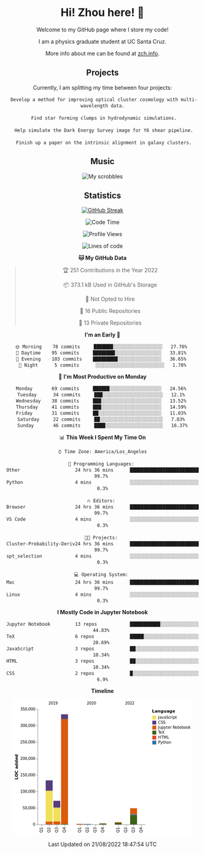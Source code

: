 <div align="center">
<h1> Hi! Zhou here! 👋 </h1>


Welcome to my GitHub page where I store my code! 

I am a physics graduate student at UC Santa Cruz. 

More info about me can be found at [zch.info](www.zch.info).

## Projects

Currently, I am splitting my time between four projects:
```
 Develop a method for improving optical cluster cosmology with multi-wavelength data.
 
 Find star forming clumps in hydrodynamic simulations.
 
 Help simulate the Dark Energy Survey image for Y6 shear pipeline.
 
 Finish up a paper on the intrinsic alignment in galaxy clusters.
```

## Music
![My scrobbles](https://lastfm-recently-played.vercel.app/api?user=zchvsre)


## Statistics

[![GitHub Streak](https://github-readme-streak-stats.herokuapp.com/?user=zhouconghao&theme=highcontrast)](https://git.io/streak-stats)

<!--START_SECTION:waka-->
![Code Time](http://img.shields.io/badge/Code%20Time-239%20hrs%2042%20mins-blue)

![Profile Views](http://img.shields.io/badge/Profile%20Views-44-blue)

![Lines of code](https://img.shields.io/badge/From%20Hello%20World%20I%27ve%20Written-602%20Thousand%20lines%20of%20code-blue)

**🐱 My GitHub Data** 

> 🏆 251 Contributions in the Year 2022
 > 
> 📦 373.1 kB Used in GitHub's Storage 
 > 
> 🚫 Not Opted to Hire
 > 
> 📜 16 Public Repositories 
 > 
> 🔑 13 Private Repositories  
 > 
**I'm an Early 🐤** 

```text
🌞 Morning    78 commits     ███████░░░░░░░░░░░░░░░░░░   27.76% 
🌆 Daytime    95 commits     ████████░░░░░░░░░░░░░░░░░   33.81% 
🌃 Evening    103 commits    █████████░░░░░░░░░░░░░░░░   36.65% 
🌙 Night      5 commits      ░░░░░░░░░░░░░░░░░░░░░░░░░   1.78%

```
📅 **I'm Most Productive on Monday** 

```text
Monday       69 commits     ██████░░░░░░░░░░░░░░░░░░░   24.56% 
Tuesday      34 commits     ███░░░░░░░░░░░░░░░░░░░░░░   12.1% 
Wednesday    38 commits     ███░░░░░░░░░░░░░░░░░░░░░░   13.52% 
Thursday     41 commits     ███░░░░░░░░░░░░░░░░░░░░░░   14.59% 
Friday       31 commits     ██░░░░░░░░░░░░░░░░░░░░░░░   11.03% 
Saturday     22 commits     ██░░░░░░░░░░░░░░░░░░░░░░░   7.83% 
Sunday       46 commits     ████░░░░░░░░░░░░░░░░░░░░░   16.37%

```


📊 **This Week I Spent My Time On** 

```text
⌚︎ Time Zone: America/Los_Angeles

💬 Programming Languages: 
Other                    24 hrs 36 mins      █████████████████████████   99.7% 
Python                   4 mins              ░░░░░░░░░░░░░░░░░░░░░░░░░   0.3%

🔥 Editors: 
Browser                  24 hrs 36 mins      █████████████████████████   99.7% 
VS Code                  4 mins              ░░░░░░░░░░░░░░░░░░░░░░░░░   0.3%

🐱‍💻 Projects: 
Cluster-Probability-Deriv24 hrs 36 mins      █████████████████████████   99.7% 
spt_selection            4 mins              ░░░░░░░░░░░░░░░░░░░░░░░░░   0.3%

💻 Operating System: 
Mac                      24 hrs 36 mins      █████████████████████████   99.7% 
Linux                    4 mins              ░░░░░░░░░░░░░░░░░░░░░░░░░   0.3%

```

**I Mostly Code in Jupyter Notebook** 

```text
Jupyter Notebook         13 repos            ███████████░░░░░░░░░░░░░░   44.83% 
TeX                      6 repos             █████░░░░░░░░░░░░░░░░░░░░   20.69% 
JavaScript               3 repos             ██░░░░░░░░░░░░░░░░░░░░░░░   10.34% 
HTML                     3 repos             ██░░░░░░░░░░░░░░░░░░░░░░░   10.34% 
CSS                      2 repos             █░░░░░░░░░░░░░░░░░░░░░░░░   6.9%

```


**Timeline**

![Chart not found](https://raw.githubusercontent.com/zhouconghao/zhouconghao/main/charts/bar_graph.png) 


 Last Updated on 21/08/2022 18:47:54 UTC
<!--END_SECTION:waka-->

<!-- ![](https://raw.githubusercontent.com/zhouconghao/github-stats/master/generated/overview.svg#gh-dark-mode-only)
![](https://raw.githubusercontent.com/zhouconghao/github-stats/master/generated/overview.svg#gh-light-mode-only)

![](https://raw.githubusercontent.com/zhouconghao/github-stats/master/generated/languages.svg#gh-dark-mode-only)
![](https://raw.githubusercontent.com/zhouconghao/github-stats/master/generated/languages.svg#gh-light-mode-only) -->

</div>


<!--
**zchvsre/zchvsre** is a ✨ _special_ ✨ repository because its `README.md` (this file) appears on your GitHub profile.

Here are some ideas to get you started:

- 🔭 I’m currently working on ...
- 🌱 I’m currently learning ...
- 👯 I’m looking to collaborate on ...
- 🤔 I’m looking for help with ...
- 💬 Ask me about ...
- 📫 How to reach me: ...
- 😄 Pronouns: ...
- ⚡ Fun fact: ...
-->
 
 </p>
